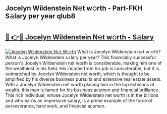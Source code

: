 ## Jocelyn Wildenstein N𝚎t w𝚘rth - Part-FKH S𝚊lary per year qlub8

# <h2><a href="http://gc3n7t.nevu.top/?p=Jocelyn+Wildenstein">🔗 👉🔴 Jocelyn Wildenstein N𝚎t w𝚘rth - S𝚊lary</a></h2>

[![Jocelyn Wildenstein N𝚎t W𝚘rth](https://i.imgur.com/Oavwk0R.jpeg)](http://gc3n7t.nevu.top/?p=Jocelyn+Wildenstein)
What is Jocelyn Wildenstein n𝚎t w𝚘rth? What is Jocelyn Wildenstein s𝚊lary per year?
This financially successful person's Jocelyn Wildenstein net worth is considerable, making him one of the wealthiest in his field. His income from his job is considerable, but it is outmatched by Jocelyn Wildenstein net worth, which is thought to be amplified by his diverse business pursuits and extensive real estate assets. With a Jocelyn Wildenstein net worth placing him in the top echelons of wealth, this man is famed for his business acumen and financial brilliance. This rich individual, whose Jocelyn Wildenstein net worth is in the billions and who earns an impressive salary, is a prime example of the force of perseverance, hard work, and financial acumen.
